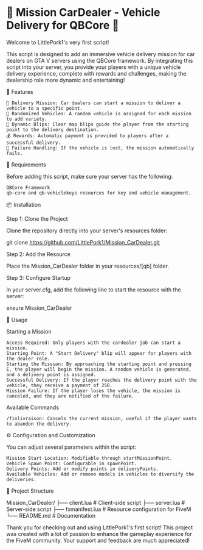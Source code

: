 # **🚗 Mission CarDealer - Vehicle Delivery for QBCore 🚗**

Welcome to LittlePork1's very first script!

This script is designed to add an immersive vehicle delivery mission for car dealers on GTA V servers using the QBCore framework. By integrating this script into your server, you provide your players with a unique vehicle delivery experience, complete with rewards and challenges, making the dealership role more dynamic and entertaining!

🎉 Features

    🔑 Delivery Mission: Car dealers can start a mission to deliver a vehicle to a specific point.
    🚗 Randomized Vehicles: A random vehicle is assigned for each mission to add variety.
    📍 Dynamic Blips: Clear map blips guide the player from the starting point to the delivery destination.
    💰 Rewards: Automatic payment is provided to players after a successful delivery.
    🛑 Failure Handling: If the vehicle is lost, the mission automatically fails.

🌟 Requirements

Before adding this script, make sure your server has the following:

    QBCore Framework
    qb-core and qb-vehiclekeys resources for key and vehicle management.

📦 Installation

Step 1: Clone the Project

Clone the repository directly into your server's resources folder:

git clone https://github.com/LittlePork1/Mission_CarDealer.git

Step 2: Add the Resource

Place the Mission_CarDealer folder in your resources/[qb] folder.

Step 3: Configure Startup

In your server.cfg, add the following line to start the resource with the server:

ensure Mission_CarDealer

🚀 Usage

Starting a Mission

    Access Required: Only players with the cardealer job can start a mission.
    Starting Point: A "Start Delivery" blip will appear for players with the dealer role.
    Starting the Mission: By approaching the starting point and pressing E, the player will begin the mission. A random vehicle is generated, and a delivery point is assigned.
    Successful Delivery: If the player reaches the delivery point with the vehicle, they receive a payment of 250.
    Mission Failure: If the player loses the vehicle, the mission is canceled, and they are notified of the failure.

Available Commands

    /finlivraison: Cancels the current mission, useful if the player wants to abandon the delivery.

⚙️ Configuration and Customization

You can adjust several parameters within the script:

    Mission Start Location: Modifiable through startMissionPoint.
    Vehicle Spawn Point: Configurable in spawnPoint.
    Delivery Points: Add or modify points in deliveryPoints.
    Available Vehicles: Add or remove models in vehicles to diversify the deliveries.

📂 Project Structure

Mission_CarDealer/
├── client.lua      # Client-side script
├── server.lua      # Server-side script
├── fxmanifest.lua  # Resource configuration for FiveM
└── README.md       # Documentation

Thank you for checking out and using LittlePork1's first script! This project was created with a lot of passion to enhance the gameplay experience for the FiveM community. Your support and feedback are much appreciated!
